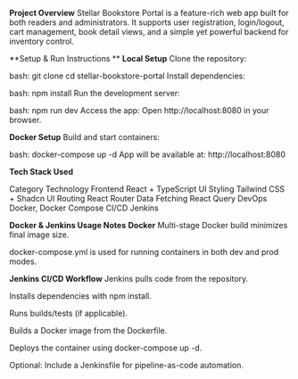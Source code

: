 **Project Overview**
Stellar Bookstore Portal is a feature-rich web app built for both readers and administrators. It supports user registration, login/logout, cart management, book detail views, and a simple yet powerful backend for inventory control.

**Setup & Run Instructions **
**Local Setup**
Clone the repository:

bash:
git clone <repository-url>
cd stellar-bookstore-portal
Install dependencies:

bash:
npm install
Run the development server:

bash:
npm run dev
Access the app: Open http://localhost:8080 in your browser.

**Docker Setup**
Build and start containers:

bash:
docker-compose up -d
App will be available at: http://localhost:8080

**Tech Stack Used**

Category	Technology
Frontend	React + TypeScript
UI Styling	Tailwind CSS + Shadcn UI
Routing	React Router
Data Fetching	React Query
DevOps	Docker, Docker Compose
CI/CD	Jenkins

**Docker & Jenkins Usage Notes**
**Docker**
Multi-stage Docker build minimizes final image size.

docker-compose.yml is used for running containers in both dev and prod modes.

**Jenkins CI/CD Workflow**
Jenkins pulls code from the repository.

Installs dependencies with npm install.

Runs builds/tests (if applicable).

Builds a Docker image from the Dockerfile.

Deploys the container using docker-compose up -d.

Optional: Include a Jenkinsfile for pipeline-as-code automation.
